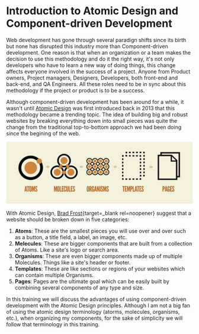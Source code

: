 # Introduction to Atomic Design and Component-driven Development

Web development has gone through several paradign shifts since its birth but none has disrupted this industry more than Component-driven development. One reason is that when an organization or a team makes the decision to use this methodology and do it the right way, it's not only developers who have to learn a new way of doing things, this change affects everyone involved in the success of a project. Anyone from Product owners, Project managers, Designers, Developers, both front-end and back-end, and QA Engineers. All these roles need to be in sync about this methodology if the project or product is to be a success.

Although component-driven development has been around for a while, it wasn't until [Atomic Design](https://bradfrost.com/blog/post/atomic-web-design/) was first introduced back in 2013 that this methodology became a trending topic. The idea of building big and robust websites by breaking everything down into small pieces was quite the change from the traditional top-to-bottom approach we had been doing since the begining of the web.

![Visual representation of Atomic Design](.gitbook/assets/atomic.png)

With Atomic Design, [Brad Frost](https://bradfrost.com/about/){target=_blank rel=noopener} suggest that a website should be broken down in five categories:

1. **Atoms**: These are the smallest pieces you will use over and over such as a button, a title field, a label, an image, etc.
1. **Melecules**: These are bigger components that are built from a collection of Atoms. Like a site's logo or search area.
1. **Organisms**: These are even bigger components made up of multiple Molecules. Things like a site's header or footer.
1. **Templates**: These are like sections or regions of your websites which can contain multiple Organisms.
1. **Pages**: Pages are the ultimate goal which can be easily built by combining several components of any type and size.

In this training we will discuss the advantages of using component-driven development with the Atomic Design principles.
Although I am not a big fan of using the atomic design terminology (atorms, molecules, organisms, etc.), when organizing my components, for the sake of simplicity we will follow that terminology in this training.

